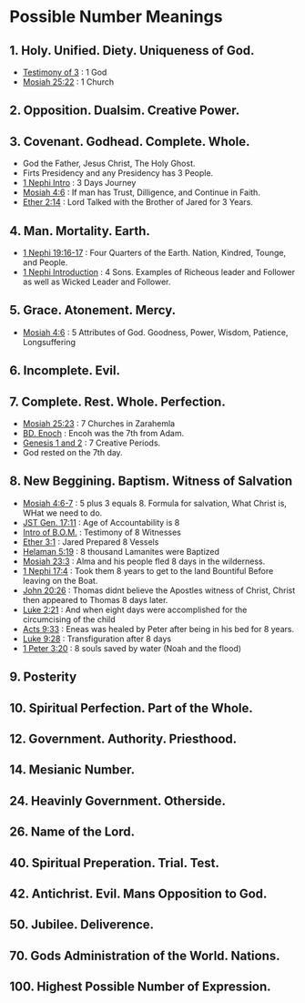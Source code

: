 # Possible Number Meanings
## 1. Holy. Unified. Diety. Uniqueness of God.
  * [Testimony of 3](https://www.lds.org/scriptures/bofm/three?lang=eng) : 1 God
  * [Mosiah 25:22](https://www.lds.org/scriptures/bofm/mosiah/25?lang=eng) : 1 Church
## 2. Opposition. Dualsim. Creative Power.
## 3. Covenant. Godhead. Complete. Whole.
  * God the Father, Jesus Christ, The Holy Ghost.
  * Firts Presidency and any Presidency has 3 People.
  * [1 Nephi Intro](https://www.lds.org/scriptures/bofm/1-ne/1?lang=eng) : 3 Days Journey
  * [Mosiah 4:6](https://www.lds.org/scriptures/bofm/mosiah/4?lang=eng) : If man has Trust, Dilligence, and Continue in Faith.
  * [Ether 2:14](https://www.lds.org/scriptures/bofm/ether/2?lang=eng) : Lord Talked with the Brother of Jared for 3 Years.
## 4. Man. Mortality. Earth.
  * [1 Nephi 19:16-17](https://www.lds.org/scriptures/bofm/1-ne/19?lang=eng) : Four Quarters of the Earth. Nation, Kindred, Tounge, and People.
  * [1 Nephi Introduction](https://www.lds.org/scriptures/bofm/1-ne/1?lang=eng) : 4 Sons. Examples of Richeous leader and Follower as well as Wicked Leader and Follower.
## 5. Grace. Atonement. Mercy.
  * [Mosiah 4:6](https://www.lds.org/scriptures/bofm/mosiah/4?lang=eng) : 5 Attributes of God. Goodness, Power, Wisdom, Patience, Longsuffering 
## 6. Incomplete. Evil.
## 7. Complete. Rest. Whole. Perfection.
  * [Mosiah 25:23](https://www.lds.org/scriptures/bofm/mosiah/25?lang=eng) : 7 Churches in Zarahemla
  * [BD. Enoch](https://www.lds.org/scriptures/bd/enoch.html?lang=eng&letter=E) : Encoh was the 7th from Adam.
  * [Genesis 1 and 2](https://www.lds.org/scriptures/ot/gen/1?lang=eng) : 7 Creative Periods.
  * God rested on the 7th day.
## 8. New Beggining. Baptism. Witness of Salvation
  * [Mosiah 4:6-7](https://www.lds.org/scriptures/bofm/mosiah/4?lang=eng) : 5 plus 3 equals 8. Formula for salvation, What Christ is, WHat we need to do. 
  * [JST Gen. 17:11](https://www.lds.org/scriptures/jst/jst-gen/17.html?lang=eng) : Age of Accountability is 8
  * [Intro of B.O.M.](https://www.lds.org/scriptures/bofm/eight?lang=eng) : Testimony of 8 Witnesses
  * [Ether 3:1](https://www.lds.org/scriptures/bofm/ether/3.1?lang=eng#p1) : Jared Prepared 8 Vessels
  * [Helaman 5:19](https://www.lds.org/scriptures/bofm/hel/5.19?lang=eng#p18) : 8 thousand Lamanites were Baptized
  * [Mosiah 23:3](https://www.lds.org/scriptures/bofm/mosiah/23.3?lang=eng#p2) : Alma and his people fled 8 days in the wilderness.
  * [1 Nephi 17:4](https://www.lds.org/scriptures/bofm/1-ne/17.4?lang=eng#p3) : Took them 8 years to get to the land Bountiful Before leaving on the Boat.
  * [John 20:26](https://www.lds.org/scriptures/nt/john/20.26?lang=eng#p25) : Thomas didnt believe the Apostles witness of Christ, Christ then appeared to Thomas 8 days later.
  * [Luke 2:21](https://www.lds.org/scriptures/nt/luke/2.21?lang=eng#p20) : And when eight days were accomplished for the circumcising of the child
  * [Acts 9:33](https://www.lds.org/scriptures/nt/acts/9.33?lang=eng#p32) : Eneas was healed by Peter after being in his bed for 8 years.
  * [Luke 9:28](https://www.lds.org/scriptures/nt/luke/9.28?lang=eng#p27) : Transfiguration after 8 days
  * [1 Peter 3:20](https://www.lds.org/scriptures/nt/1-pet/3.20?lang=eng#p19) : 8 souls saved by water (Noah and the flood)
## 9. Posterity
## 10. Spiritual Perfection. Part of the Whole.
## 12. Government. Authority. Priesthood. 
## 14. Mesianic Number.
## 24. Heavinly Government. Otherside.
## 26. Name of the Lord.
## 40. Spiritual Preperation. Trial. Test.
## 42. Antichrist. Evil. Mans Opposition to God.
## 50. Jubilee. Deliverence.
## 70. Gods Administration of the World. Nations.
## 100. Highest Possible Number of Expression.
